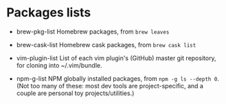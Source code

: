 # Packages lists

* brew-pkg-list
  Homebrew packages, from `brew leaves`

* brew-cask-list
  Homebrew cask packages, from `brew cask list`

* vim-plugin-list
  List of each vim plugin's (GitHub) master git repository, for cloning into
  ~/.vim/bundle.

* npm-g-list
  NPM globally installed packages, from `npm -g ls --depth 0`.  (Not too many
  of these: most dev tools are project-specific, and a couple are personal toy
  projects/utilities.)


